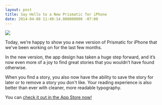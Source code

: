 ```yaml
---
layout: post
title: Say Hello to a New Prismatic for iPhone
date: 2014-04-08 11:49:14.000000000 -07:00
---
```

![]({{site.baseurl}}/content/images/2014/Apr/img.png)

Today, we’re happy to show you a new version of Prismatic for iPhone that we've been working on for the last few months.

 In the new version, the app design has taken a huge step forward, and it’s now even more of a joy to find great stories that you wouldn’t have found otherwise.

When you find a story, you also now have the ability to save the story for later or to remove a story you don't like. Your reading experience is also better than ever with cleaner, more readable typography.

You can [check it out in the App Store now!](https://itunes.apple.com/us/app/prismatic-always-interesting/id551206444?mt=8)
